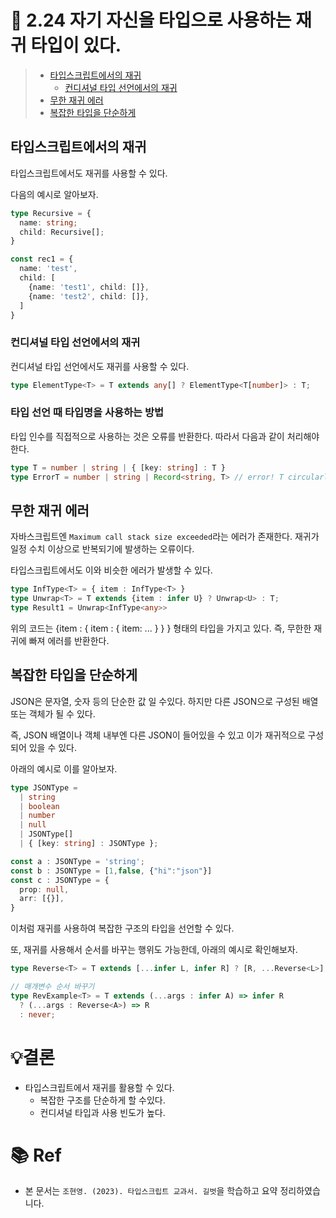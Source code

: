 # 📌 2.24 자기 자신을 타입으로 사용하는 재귀 타입이 있다.

> - [타입스크립트에서의 재귀](#타입스크립트에서의-재귀)
>   - [컨디셔널 타입 선언에서의 재귀](#컨디셔널-타입-선언에서의-재귀)
> - [무한 재귀 에러](#무한-재귀-에러)
> - [복잡한 타입을 단순하게](#복잡한-타입을-단순하게)
>

## 타입스크립트에서의 재귀

타입스크립트에서도 재귀를 사용할 수 있다.

다음의 예시로 알아보자.

```ts
type Recursive = {
  name: string;
  child: Recursive[];
}

const rec1 = {
  name: 'test',
  child: [
    {name: 'test1', child: []},
    {name: 'test2', child: []},
  ]
}
```

### 컨디셔널 타입 선언에서의 재귀

컨디셔널 타입 선언에서도 재귀를 사용할 수 있다.

```ts
type ElementType<T> = T extends any[] ? ElementType<T[number]> : T;
```

### 타입 선언 때 타입명을 사용하는 방법

타입 인수를 직접적으로 사용하는 것은 오류를 반환한다. 따라서 다음과 같이 처리해야한다.

```ts
type T = number | string | { [key: string] : T }
type ErrorT = number | string | Record<string, T> // error! T circularly references itself
```

## 무한 재귀 에러

자바스크립트엔 `Maximum call stack size exceeded`라는 에러가 존재한다. 재귀가 일정 수치 이상으로 반복되기에 발생하는 오류이다.

타입스크립트에서도 이와 비슷한 에러가 발생할 수 있다.

```ts
type InfType<T> = { item : InfType<T> }
type Unwrap<T> = T extends {item : infer U} ? Unwrap<U> : T;
type Result1 = Unwrap<InfType<any>>
```

위의 코드는 {item : { item : { item: ... } } } 형태의 타입을 가지고 있다.
즉, 무한한 재귀에 빠져 에러를 반환한다.

## 복잡한 타입을 단순하게

JSON은 문자열, 숫자 등의 단순한 값 일 수있다. 하지만 다른 JSON으로 구성된 배열 또는 객체가 될 수 있다.

즉, JSON 배열이나 객체 내부엔 다른 JSON이 들어있을 수 있고 이가 재귀적으로 구성되어 있을 수 있다.

아래의 예시로 이를 알아보자.

```ts
type JSONType =
  | string
  | boolean
  | number
  | null
  | JSONType[]
  | { [key: string] : JSONType };

const a : JSONType = 'string';
const b : JSONType = [1,false, {"hi":"json"}]
const c : JSONType = {
  prop: null,
  arr: [{}],
}
```

이처럼 재귀를 사용하여 복잡한 구조의 타입을 선언할 수 있다.

또, 재귀를 사용해서 순서를 바꾸는 행위도 가능한데, 아래의 예시로 확인해보자.

```ts
type Reverse<T> = T extends [...infer L, infer R] ? [R, ...Reverse<L>] : [];

// 매개변수 순서 바꾸기
type RevExample<T> = T extends (...args : infer A) => infer R
  ? (...args : Reverse<A>) => R
  : never;
```

# 💡결론

- 타입스크립트에서 재귀를 활용할 수 있다.
  - 복잡한 구조를 단순하게 할 수있다.
  - 컨디셔널 타입과 사용 빈도가 높다.

# 📚 Ref

- 본 문서는 `조현영. (2023). 타입스크립트 교과서. 길벗`을 학습하고 요약 정리하였습니다.